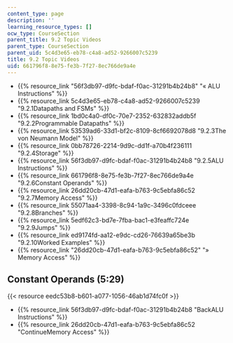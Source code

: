```yaml
---
content_type: page
description: ''
learning_resource_types: []
ocw_type: CourseSection
parent_title: 9.2 Topic Videos
parent_type: CourseSection
parent_uid: 5c4d3e65-eb78-c4a8-ad52-9266007c5239
title: 9.2 Topic Videos
uid: 661796f8-8e75-fe3b-7f27-8ec766de9a4e
---
```


*   {{% resource_link "56f3db97-d9fc-bdaf-f0ac-31291b4b24b8" "« ALU Instructions" %}}
*   {{% resource_link 5c4d3e65-eb78-c4a8-ad52-9266007c5239 "9.2.1Datapaths and FSMs" %}}
*   {{% resource_link 1bd0c4a0-df0c-70e7-2352-632832addb5f "9.2.2Programmable Datapaths" %}}
*   {{% resource_link 53539ad6-33d1-bf2c-8109-8cf6692078d8 "9.2.3The von Neumann Model" %}}
*   {{% resource_link 0bb78726-2214-9d9c-dd1f-a70b4f236111 "9.2.4Storage" %}}
*   {{% resource_link 56f3db97-d9fc-bdaf-f0ac-31291b4b24b8 "9.2.5ALU Instructions" %}}
*   {{% resource_link 661796f8-8e75-fe3b-7f27-8ec766de9a4e "9.2.6Constant Operands" %}}
*   {{% resource_link 26dd20cb-47d1-eafa-b763-9c5ebfa86c52 "9.2.7Memory Access" %}}
*   {{% resource_link 55071aa4-3398-8c94-1a9c-3496c0fdceee "9.2.8Branches" %}}
*   {{% resource_link 5edf62c3-bd7e-7fba-bac1-e3feaffc724e "9.2.9Jumps" %}}
*   {{% resource_link ed9174fd-aa12-e9dc-cd26-76639a65be3b "9.2.10Worked Examples" %}}
*   {{% resource_link "26dd20cb-47d1-eafa-b763-9c5ebfa86c52" "» Memory Access" %}}

Constant Operands (5:29)
------------------------

{{< resource eedc53b8-b601-a077-1056-46ab1d74fc0f >}}

*   {{% resource_link 56f3db97-d9fc-bdaf-f0ac-31291b4b24b8 "BackALU Instructions" %}}
*   {{% resource_link 26dd20cb-47d1-eafa-b763-9c5ebfa86c52 "ContinueMemory Access" %}}